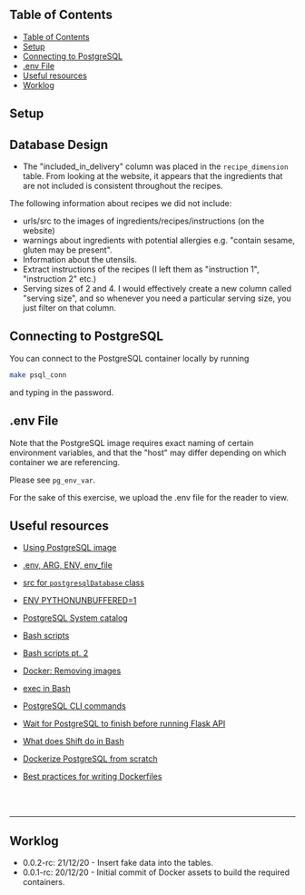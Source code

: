 ## Table of Contents

- [Table of Contents](#table-of-contents)
- [Setup](#setup)
- [Connecting to PostgreSQL](#connecting-to-postgresql)
- [.env File](#env-file)
- [Useful resources](#useful-resources)
- [Worklog](#worklog)

## Setup



## Database Design

- The "included_in_delivery" column was placed in the `recipe_dimension` table. From looking at the website, it appears that the ingredients that are not included is consistent throughout the recipes.

The following information about recipes we did not include:

- urls/src to the images of ingredients/recipes/instructions (on the website)
- warnings about ingredients with potential allergies e.g. "contain sesame, gluten may be present".
- Information about the utensils.
- Extract instructions of the recipes (I left them as "instruction 1", "instruction 2" etc.)
- Serving sizes of 2 and 4. I would effectively create a new column called "serving size", and so whenever you need a particular serving size, you just filter on that column.

## Connecting to PostgreSQL

You can connect to the PostgreSQL container locally by running

```bash
make psql_conn
```
and typing in the password.

## .env File

Note that the PostgreSQL image requires exact naming of certain environment variables, and that the "host" may differ depending on which container we are referencing.

Please see `pg_env_var`.

For the sake of this exercise, we upload the .env file for the reader to view.

## Useful resources

- [Using PostgreSQL image](https://hub.docker.com/_/postgres)

- [.env, ARG, ENV, env_file](https://vsupalov.com/docker-arg-env-variable-guide/)

- [src for `postgresqlDatabase` class](https://github.com/coleifer/peewee/blob/master/peewee.py)

- [ENV PYTHONUNBUFFERED=1](https://stackoverflow.com/questions/59812009/what-is-the-use-of-pythonunbuffered-in-docker-file)

- [PostgreSQL System catalog](https://severalnines.com/database-blog/understanding-and-reading-postgresql-system-catalog)

- [Bash scripts](https://stackoverflow.com/questions/34228864/stop-and-delete-docker-container-if-its-running)

- [Bash scripts pt. 2](https://stackoverflow.com/questions/12137431/test-if-a-command-outputs-an-empty-string/25496589#25496589)

- [Docker: Removing images](https://stackoverflow.com/questions/40084044/how-to-remove-docker-images-based-on-name)

- [exec in Bash](https://askubuntu.com/questions/525767/what-does-an-exec-command-do)

- [PostgreSQL CLI commands](https://www.postgresqltutorial.com/psql-commands/)

- [Wait for PostgreSQL to finish before running Flask API](https://docs.docker.com/compose/startup-order/)

- [What does Shift do in Bash](https://unix.stackexchange.com/questions/174566/what-is-the-purpose-of-using-shift-in-shell-scripts)

- [Dockerize PostgreSQL from scratch](https://docs.docker.com/engine/examples/postgresql_service/)

- [Best practices for writing Dockerfiles](https://docs.docker.com/develop/develop-images/dockerfile_best-practices/)

<br>
<br>

---

## Worklog

- 0.0.2-rc: 21/12/20 - Insert fake data into the tables.
- 0.0.1-rc: 20/12/20 - Initial commit of Docker assets to build the required containers.